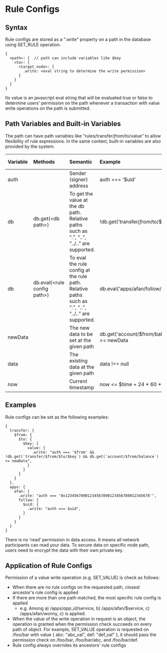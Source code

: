 # Rule Configs

## Syntax

Rule configs are stored as a ".write" property on a path in the database using SET\_RULE operation. 

```text
{
  <path>: {  // path can include variables like $key
    <to>: {
      <target_node>: {
        .write: <eval string to determine the write permission>
      }
    }
  }
}
```

Its value is an javascript eval string that will be evaluated true or false to determine users' permission on the path whenever a transaction with value write operations on the path is submitted. 

## Path Variables and Built-in Variables

The path can have path variables like "rules/transfer/$from/$to/value" to allow flexibility of rule expressions. In the same context, built-in variables are also provided by the system:

| Variable | Methods | Semantic | Example | API Version |
| :--- | :--- | :--- | :--- | :--- |
| auth |  | Sender \(signer\) address | auth === '$uid' | 1.0 |
| db | db.get\(&lt;db path&gt;\) | To get the value at the db path. Relative paths such as “.”, “..”, “../..” are supported. | !db.get\('transfer/$from/$to/$key'\) | 1.0 |
| db | db.eval\(&lt;rule config path&gt;\) | To eval the rule config at the rule path. Relative paths such as “.”, “..”, “../..” are supported. | db.eval\('apps/afan/follow/$uid'\) | TBD |
| newData |  | The new data to be set at the given path | db.get\('account/$from/balance'\) &gt;= newData | 1.0 |
| data |  | The existing data at the given path | data !== null | 1.0 |
| now |  | Current timestamp | now &lt;= $time + 24 \* 60 \* 60 | 1.0 |

## Examples

Rule configs can be set as the following examples:

```text
{
  transfer: {
    $from: {
      $to: {
        $key: {
          value: {
            .write: "auth === '$from' && !db.get(`transfer/$from/$to/$key`) && db.get(`account/$from/balance`) >= newData",
          }
        }
      }
    }
  },
  apps: {
    afan: {
      .write: "auth === '0x12345678901234567890123456789012345678'",
      follow: {
        $uid: {
          .write: "auth === $uid",
        }
      }
    }
  }
}
```

There is no ‘read’ permission in data access. It means all network participants can read your data. To secure data on specific node path, users need to encrypt the data with their own private key.

## Application of Rule Configs

Permission of a value write operation \(e.g. SET\_VALUE\) is check as follows:

* When there are no rule configs on the requested path, closest ancestor's rule config is applied
* If there are more than one path matched, the most specific rule config is applied
  * e.g. Among a\) /apps/$app\_id/$service, b\) /apps/afan/$service, c\) /apps/afan/wonny, c\) is applied.
* When the value of the write operation in request is an object, the operation is granted when the permission check succeeds on every path of object. For example, SET\_VALUE operation is requested on /foo/bar with value { abc: "abc\_val", def: "def\_val" }, it should pass the permission check on /foo/bar, /foo/bar/abc, and /foo/bar/def.
* Rule config always overrides its ancestors' rule configs

